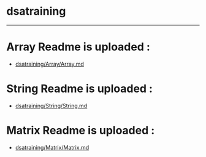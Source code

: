 # dsatraining
---

# Array Readme is uploaded : 
  - [dsatraining/Array/Array.md](https://github.com/legendop4/dsatraining/blob/9cbe2e2d5c5f4493bc43879effdb23d7c0811fb2/Array/Array.md)

# String Readme is uploaded : 
  - [dsatraining/String/String.md](https://github.com/legendop4/dsatraining/blob/8164f8527b5fe0b1e93a9331c19dc7b7bb9854a2/String/String.md)

# Matrix Readme is uploaded : 
  - [dsatraining/Matrix/Matrix.md](https://github.com/legendop4/dsatraining/blob/c1ca550934297ddb41f1c867a146793c10d913bb/Matrix/Matrix.md)

